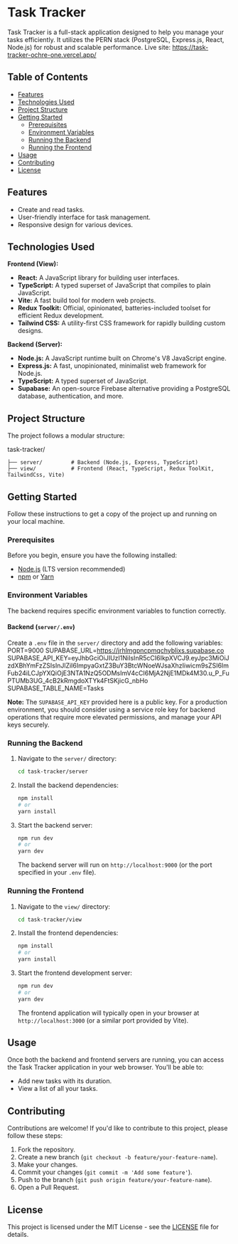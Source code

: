 # Task Tracker

Task Tracker is a full-stack application designed to help you manage your tasks efficiently. It utilizes the PERN stack (PostgreSQL, Express.js, React, Node.js) for robust and scalable performance.
Live site: https://task-tracker-ochre-one.vercel.app/

## Table of Contents

- [Features](#features)
- [Technologies Used](#technologies-used)
- [Project Structure](#project-structure)
- [Getting Started](#getting-started)
  - [Prerequisites](#prerequisites)
  - [Environment Variables](#environment-variables)
  - [Running the Backend](#running-the-backend)
  - [Running the Frontend](#running-the-frontend)
- [Usage](#usage)
- [Contributing](#contributing)
- [License](#license)

## Features

- Create and read tasks.
- User-friendly interface for task management.
- Responsive design for various devices.

## Technologies Used

**Frontend (View):**

- **React:** A JavaScript library for building user interfaces.
- **TypeScript:** A typed superset of JavaScript that compiles to plain JavaScript.
- **Vite:** A fast build tool for modern web projects.
- **Redux Toolkit:** Official, opinionated, batteries-included toolset for efficient Redux development.
- **Tailwind CSS:** A utility-first CSS framework for rapidly building custom designs.

**Backend (Server):**

- **Node.js:** A JavaScript runtime built on Chrome's V8 JavaScript engine.
- **Express.js:** A fast, unopinionated, minimalist web framework for Node.js.
- **TypeScript:** A typed superset of JavaScript.
- **Supabase:** An open-source Firebase alternative providing a PostgreSQL database, authentication, and more.

## Project Structure

The project follows a modular structure:

task-tracker/

    ├── server/         # Backend (Node.js, Express, TypeScript)
    ├── view/           # Frontend (React, TypeScript, Redux ToolKit, TailwindCss, Vite)

## Getting Started

Follow these instructions to get a copy of the project up and running on your local machine.

### Prerequisites

Before you begin, ensure you have the following installed:

- [Node.js](https://nodejs.org/en/download/) (LTS version recommended)
- [npm](https://www.npmjs.com/get-npm) or [Yarn](https://yarnpkg.com/getting-started/install)

### Environment Variables

The backend requires specific environment variables to function correctly.

#### Backend (`server/.env`)

Create a `.env` file in the `server/` directory and add the following variables:
PORT=9000
SUPABASE_URL=https://jrhlmgpncpmqchyblixs.supabase.co
SUPABASE_API_KEY=eyJhbGciOiJIUzI1NiIsInR5cCI6IkpXVCJ9.eyJpc3MiOiJzdXBhYmFzZSIsInJlZiI6ImpyaGxtZ3BuY3BtcWNoeWJsaXhzIiwicm9sZSI6ImFub24iLCJpYXQiOjE3NTA1NzQ5ODMsImV4cCI6MjA2NjE1MDk4M30.u_P_FuPTUMb3UG_4cB2kRmgdoXTYk4FtSKjicG_nbHo
SUPABASE_TABLE_NAME=Tasks

**Note:** The `SUPABASE_API_KEY` provided here is a public key. For a production environment, you should consider using a service role key for backend operations that require more elevated permissions, and manage your API keys securely.

### Running the Backend

1.  Navigate to the `server/` directory:
    ```bash
    cd task-tracker/server
    ```
2.  Install the backend dependencies:
    ```bash
    npm install
    # or
    yarn install
    ```
3.  Start the backend server:
    ```bash
    npm run dev
    # or
    yarn dev
    ```
    The backend server will run on `http://localhost:9000` (or the port specified in your `.env` file).

### Running the Frontend

1.  Navigate to the `view/` directory:
    ```bash
    cd task-tracker/view
    ```
2.  Install the frontend dependencies:
    ```bash
    npm install
    # or
    yarn install
    ```
3.  Start the frontend development server:
    ```bash
    npm run dev
    # or
    yarn dev
    ```
    The frontend application will typically open in your browser at `http://localhost:3000` (or a similar port provided by Vite).

## Usage

Once both the backend and frontend servers are running, you can access the Task Tracker application in your web browser. You'll be able to:

- Add new tasks with its duration.
- View a list of all your tasks.

## Contributing

Contributions are welcome! If you'd like to contribute to this project, please follow these steps:

1.  Fork the repository.
2.  Create a new branch (`git checkout -b feature/your-feature-name`).
3.  Make your changes.
4.  Commit your changes (`git commit -m 'Add some feature'`).
5.  Push to the branch (`git push origin feature/your-feature-name`).
6.  Open a Pull Request.

## License

This project is licensed under the MIT License - see the [LICENSE](LICENSE) file for details.

